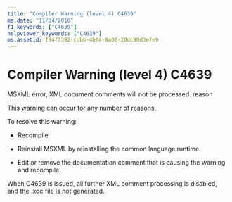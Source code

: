 ```yaml
---
title: "Compiler Warning (level 4) C4639"
ms.date: "11/04/2016"
f1_keywords: ["C4639"]
helpviewer_keywords: ["C4639"]
ms.assetid: f94f7392-cdbb-4bf4-8a00-20dc90d3efe9
---
```

# Compiler Warning (level 4) C4639

MSXML error, XML document comments will not be processed. reason

This warning can occur for any number of reasons.

To resolve this warning:

- Recompile.

- Reinstall MSXML by reinstalling the common language runtime.

- Edit or remove the documentation comment that is causing the warning and recompile.

When C4639 is issued, all further XML comment processing is disabled, and the .xdc file is not generated.